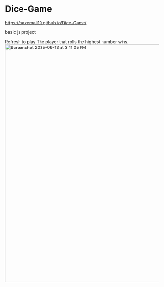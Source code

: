 # Dice-Game
https://hazemali10.github.io/Dice-Game/

basic js project

Refresh to play
The player that rolls the highest number wins.
<img width="1440" height="777" alt="Screenshot 2025-09-13 at 3 11 05 PM" src="https://github.com/user-attachments/assets/3e9e81e4-cf19-49c2-958a-08ea2b1a07cc" />

